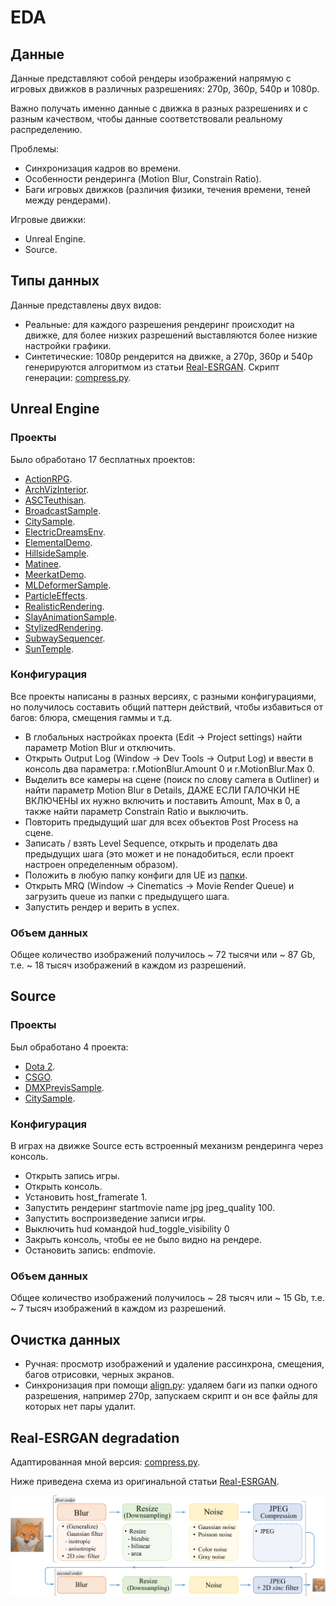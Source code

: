 # EDA

## Данные
Данные представляют собой рендеры изображений напрямую с игровых движков в различных разрешениях: 270p, 360p, 540p и 1080p.

Важно получать именно данные с движка в разных разрешениях и с разным качеством, чтобы данные соответствовали реальному распределению.

Проблемы:
- Синхронизация кадров во времени.
- Особенности рендеринга (Motion Blur, Constrain Ratio).
- Баги игровых движков (различия физики, течения времени, теней между рендерами).

Игровые движки:
- Unreal Engine.
- Source.

## Типы данных
Данные представлены двух видов:
- Реальные: для каждого разрешения рендеринг происходит на движке, для более низких разрешений выставляются более низкие настройки графики.
- Синтетические: 1080p рендерится на движке, а 270p, 360p и 540p генерируются алгоритмом из статьи [Real-ESRGAN](https://github.com/xinntao/Real-ESRGAN). Скрипт генерации: [compress.py](/utils/compress.py).

## Unreal Engine

### Проекты
Было обработано 17 бесплатных проектов:
- [ActionRPG](https://www.unrealengine.com/marketplace/en-US/product/action-rpg).
- [ArchVizInterior](https://www.unrealengine.com/marketplace/en-US/product/archvis-interior-rendering).
- [ASCTeuthisan](https://www.unrealengine.com/marketplace/en-US/product/asc-teuthisan).
- [BroadcastSample](https://www.unrealengine.com/marketplace/en-US/product/broadcast-sample).
- [CitySample](https://www.unrealengine.com/marketplace/en-US/product/city-sample).
- [ElectricDreamsEnv](https://www.unrealengine.com/marketplace/en-US/product/electric-dreams-env).
- [ElementalDemo](https://www.unrealengine.com/marketplace/en-US/product/elemental-demo).
- [HillsideSample](https://www.unrealengine.com/marketplace/en-US/product/hillside-sample-project).
- [Matinee](https://www.unrealengine.com/marketplace/en-US/product/matinee).
- [MeerkatDemo](https://www.unrealengine.com/marketplace/en-US/product/meerkat-demo-05).
- [MLDeformerSample](https://www.unrealengine.com/marketplace/en-US/product/ml-deformer-sample).
- [ParticleEffects](https://www.unrealengine.com/marketplace/en-US/product/particle-effects).
- [RealisticRendering](https://www.unrealengine.com/marketplace/en-US/product/realistic-rendering).
- [SlayAnimationSample](https://www.unrealengine.com/marketplace/en-US/product/slay-animation-sample).
- [StylizedRendering](https://www.unrealengine.com/marketplace/en-US/product/stylized-rendering).
- [SubwaySequencer](https://www.unrealengine.com/marketplace/en-US/product/sequencer-subway).
- [SunTemple](https://www.unrealengine.com/marketplace/en-US/product/sun-temple).

### Конфигурация

Все проекты написаны в разных версиях, с разными конфигурациями, но получилось составить общий паттерн действий, чтобы избавиться от багов: блюра, смещения гаммы и т.д.

- В глобальных настройках проекта (Edit -> Project settings) найти параметр Motion Blur и отключить.
- Открыть Output Log (Window -> Dev Tools -> Output Log) и ввести в консоль два параметра: r.MotionBlur.Amount 0 и r.MotionBlur.Max 0.
- Выделить все камеры на сцене (поиск по слову camera в Outliner) и найти параметр Motion Blur в Details, ДАЖЕ ЕСЛИ ГАЛОЧКИ НЕ ВКЛЮЧЕНЫ их нужно включить и поставить Amount, Max в 0, а также найти параметр Constrain Ratio и выключить.
- Повторить предыдущий шаг для всех объектов Post Process на сцене.
- Записать / взять Level Sequence, открыть и проделать два предыдущих шага (это может и не понадобиться, если проект настроен определенным образом).
- Положить в любую папку конфиги для UE из [папки](/unreal-engine).
- Открыть MRQ (Window -> Cinematics -> Movie Render Queue) и загрузить queue из папки с предыдущего шага.
- Запустить рендер и верить в успех.

### Объем данных

Общее количество изображений получилось ~ 72 тысячи или ~ 87 Gb, т.е. ~ 18 тысяч изображений в каждом из разрешений.

## Source

### Проекты
Был обработано 4 проекта:
- [Dota 2](https://store.steampowered.com/app/570/Dota_2/).
- [CSGO](https://store.steampowered.com/app/730/CounterStrike_2/).
- [DMXPrevisSample](https://www.unrealengine.com/marketplace/en-US/product/dmx-previs-sample).
- [CitySample](https://www.unrealengine.com/marketplace/en-US/product/city-sample).

### Конфигурация
В играх на движке Source есть встроенный механизм рендеринга через консоль.

- Открыть запись игры.
- Открыть консоль.
- Установить host_framerate 1.
- Запустить рендеринг startmovie name jpg jpeg_quality 100.
- Запустить воспроизведение записи игры.
- Выключить hud командой hud_toggle_visibility 0
- Закрыть консоль, чтобы ее не было видно на рендере.
- Остановить запись: endmovie.

### Объем данных

Общее количество изображений получилось ~ 28 тысяч или ~ 15 Gb, т.е. ~ 7 тысяч изображений в каждом из разрешений.

## Очистка данных

- Ручная: просмотр изображений и удаление рассинхрона, смещения, багов отрисовки, черных экранов.
- Синхронизация при помощи [align.py](/utils/align.py): удаляем баги из папки одного разрешения, например 270p, запускаем скрипт и он все файлы для которых нет пары удалит.

## Real-ESRGAN degradation

Адаптированная мной версия: [compress.py](/utils/compress.py).

Ниже приведена схема из оригинальной статьи [Real-ESRGAN](https://arxiv.org/abs/2107.10833).

![degradation](/images/real-esrgan-degradation.png)
